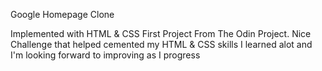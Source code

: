 Google Homepage Clone 

Implemented with HTML & CSS
First Project From The Odin Project. Nice Challenge that helped cemented my HTML & CSS skills 
I learned alot and I'm looking forward to improving as I progress
